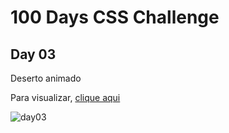 # 100 Days CSS Challenge
## Day 03
Deserto animado

Para visualizar, [clique aqui](https://renatabc.github.io/Day03CSS/)

![day03](https://user-images.githubusercontent.com/93830634/192116434-0c2c8d71-57b1-483a-84f6-25a324169031.png)
